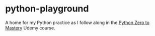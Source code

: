 # python-playground
A home for my Python practice as I follow along in the [Python Zero to Mastery](https://www.udemy.com/course/complete-python-developer-zero-to-mastery/) Udemy course.
